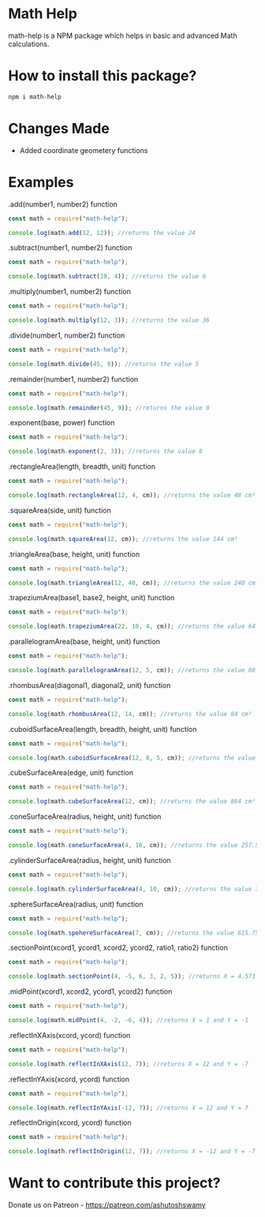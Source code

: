 # Math Help

math-help is a NPM package which helps in basic and advanced Math calculations.

# How to install this package?

```sh
npm i math-help
```

# Changes Made

- Added coordinate geometery functions

# Examples

.add(number1, number2) function

```js
const math = require("math-help");

console.log(math.add(12, 12)); //returns the value 24
```

.subtract(number1, number2) function

```js
const math = require("math-help");

console.log(math.subtract(10, 4)); //returns the value 6
```

.multiply(number1, number2) function

```js
const math = require("math-help");

console.log(math.multiply(12, 3)); //returns the value 36
```

.divide(number1, number2) function

```js
const math = require("math-help");

console.log(math.divide(45, 9)); //returns the value 5
```

.remainder(number1, number2) function

```js
const math = require("math-help");

console.log(math.remainder(45, 9)); //returns the value 0
```

.exponent(base, power) function

```js
const math = require("math-help");

console.log(math.exponent(2, 3)); //returns the value 8
```

.rectangleArea(length, breadth, unit) function

```js
const math = require("math-help");

console.log(math.rectangleArea(12, 4, cm)); //returns the value 48 cm²
```

.squareArea(side, unit) function

```js
const math = require("math-help");

console.log(math.squareArea(12, cm)); //returns the value 144 cm²
```

.triangleArea(base, height, unit) function

```js
const math = require("math-help");

console.log(math.triangleArea(12, 40, cm)); //returns the value 240 cm²
```

.trapeziumArea(base1, base2, height, unit) function

```js
const math = require("math-help");

console.log(math.trapeziumArea(22, 10, 4, cm)); //returns the value 64 cm²
```

.parallelogramArea(base, height, unit) function

```js
const math = require("math-help");

console.log(math.parallelogramArea(12, 5, cm)); //returns the value 60 cm²
```

.rhombusArea(diagonal1, diagonal2, unit) function

```js
const math = require("math-help");

console.log(math.rhombusArea(12, 14, cm)); //returns the value 84 cm²
```

.cuboidSurfaceArea(length, breadth, height, unit) function

```js
const math = require("math-help");

console.log(math.cuboidSurfaceArea(12, 8, 5, cm)); //returns the value 340 cm²
```

.cubeSurfaceArea(edge, unit) function

```js
const math = require("math-help");

console.log(math.cubeSurfaceArea(12, cm)); //returns the value 864 cm²
```

.coneSurfaceArea(radius, height, unit) function

```js
const math = require("math-help");

console.log(math.coneSurfaceArea(4, 16, cm)); //returns the value 257.51538 cm²
```

.cylinderSurfaceArea(radius, height, unit) function

```js
const math = require("math-help");

console.log(math.cylinderSurfaceArea(4, 10, cm)); //returns the value 351.85838 cm²
```

.sphereSurfaceArea(radius, unit) function

```js
const math = require("math-help");

console.log(math.spehereSurfaceArea(7, cm)); //returns the value 615.75216 cm²
```

.sectionPoint(xcord1, ycord1, xcord2, ycord2, ratio1, ratio2) function

```js
const math = require("math-help");

console.log(math.sectionPoint(4, -5, 6, 3, 2, 5)); //returns X = 4.571 and Y = -2.714
```

.midPoint(xcord1, xcord2, ycord1, ycord2) function

```js
const math = require("math-help");

console.log(math.midPoint(4, -2, -6, 4)); //returns X = 1 and Y = -1
```

.reflectInXAxis(xcord, ycord) function

```js
const math = require("math-help");

console.log(math.reflectInXAxis(12, 7)); //returns X = 12 and Y = -7
```

.reflectInYAxis(xcord, ycord) function

```js
const math = require("math-help");

console.log(math.reflectInYAxis(-12, 7)); //returns X = 12 and Y = 7
```

.reflectInOrigin(xcord, ycord) function

```js
const math = require("math-help");

console.log(math.reflectInOrigin(12, 7)); //returns X = -12 and Y = -7
```

# Want to contribute this project?

Donate us on Patreon - https://patreon.com/ashutoshswamy
